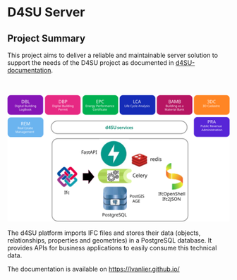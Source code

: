 # D4SU Server

## Project Summary

This project aims to deliver a reliable and maintainable server solution to support the needs of the D4SU project as documented in [d4SU-documentation](https://lvanlier.github.io).

<br/>
<br/>

<img src='assets/d4su.svg'>

The d4SU platform imports IFC files and stores their data (objects, relationships, properties and geometries) in a PostgreSQL database. It provides APIs for business applications to easily consume this technical data.

The documentation is available on <https://lvanlier.github.io/>
